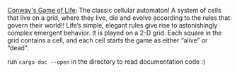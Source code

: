 [Conway's Game of Life](https://robertheaton.com/2018/07/20/project-2-game-of-life/): The classic cellular automaton! 
A system of cells that live on a grid, where they live, die and evolve according to the rules that govern their world!! 
Life’s simple, elegant rules give rise to astonishingly complex emergent behavior. 
It is played on a 2-D grid. Each square in the grid contains a cell, and each cell starts the game as either “alive” or “dead”. 

run ```cargo doc --open``` in the directory to read documentation code :)
